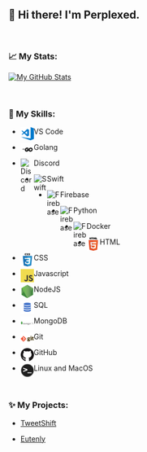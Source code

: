 ## 👋 Hi there! I'm Perplexed.
<!-- <br>

### 📝 Latest Posts: -->
<!-- BLOG-POST-LIST:START -->
<!-- BLOG-POST-LIST:END -->

<br>

### 📈 My Stats:

[![My GitHub Stats](https://github-readme-stats.vercel.app/api?username=maiacodes&hide=stars&count_private=true&show_icons=true)](https://github-readme-stats.vercel.app/api?username=maiacodes&hide=stars&count_private=true&show_icons=true)

<br>

### 📖 My Skills:

* <img align="left" alt="Visual Studio Code" width="26px" src="https://raw.githubusercontent.com/github/explore/80688e429a7d4ef2fca1e82350fe8e3517d3494d/topics/visual-studio-code/visual-studio-code.png" /> VS Code

* <img align="left" alt="Go" width="26px" src="https://raw.githubusercontent.com/github/explore/80688e429a7d4ef2fca1e82350fe8e3517d3494d/topics/go/go.png" /> Golang

* <img align="left" alt="Discord" width="26px" src="https://e7.pngegg.com/pngimages/982/507/png-clipart-discord-logo-discord-teamspeak-computer-icons-logo-game-buttorn-miscellaneous-video-game.png" /> Discord

* <img align="left" alt="Swift" width="26px" src="https://e7.pngegg.com/pngimages/262/885/png-clipart-swift-programming-language-apple-natural-ecological-food-logo-templates-angle-orange-thumbnail.png" /> Swift

* <img align="left" alt="Firebase" width="26px" src="https://e7.pngegg.com/pngimages/876/977/png-clipart-yellow-folder-firebase-cloud-messaging-computer-icons-google-cloud-messaging-angularjs-github-angle-triangle-thumbnail.png" /> Firebase

* <img align="left" alt="Firebase" width="26px" src="https://e7.pngegg.com/pngimages/266/560/png-clipart-python-computer-icons-programmer-javascript-programming-language-python-logo-angle-text-thumbnail.png" /> Python

* <img align="left" alt="Firebase" width="26px" src="https://e7.pngegg.com/pngimages/442/914/png-clipart-docker-logo-icons-logos-emojis-tech-companies-thumbnail.png" /> Docker

* <img align="left" alt="HTML5" width="26px" src="https://raw.githubusercontent.com/github/explore/80688e429a7d4ef2fca1e82350fe8e3517d3494d/topics/html/html.png" /> HTML

* <img align="left" alt="CSS3" width="26px" src="https://raw.githubusercontent.com/github/explore/80688e429a7d4ef2fca1e82350fe8e3517d3494d/topics/css/css.png" /> CSS

* <img align="left" alt="JavaScript" width="26px" src="https://raw.githubusercontent.com/github/explore/80688e429a7d4ef2fca1e82350fe8e3517d3494d/topics/javascript/javascript.png" /> Javascript

* <img align="left" alt="Node.js" width="26px" src="https://raw.githubusercontent.com/github/explore/80688e429a7d4ef2fca1e82350fe8e3517d3494d/topics/nodejs/nodejs.png" /> NodeJS

* <img align="left" alt="SQL" width="26px" src="https://raw.githubusercontent.com/github/explore/80688e429a7d4ef2fca1e82350fe8e3517d3494d/topics/sql/sql.png" /> SQL

* <img align="left" alt="MongoDB" width="26px" src="https://raw.githubusercontent.com/github/explore/80688e429a7d4ef2fca1e82350fe8e3517d3494d/topics/mongodb/mongodb.png" /> MongoDB

* <img align="left" alt="Git" width="26px" src="https://raw.githubusercontent.com/github/explore/80688e429a7d4ef2fca1e82350fe8e3517d3494d/topics/git/git.png" /> Git

* <img align="left" alt="GitHub" width="26px" src="https://raw.githubusercontent.com/github/explore/78df643247d429f6cc873026c0622819ad797942/topics/github/github.png" /> GitHub

* <img align="left" alt="" width="26px" src="https://raw.githubusercontent.com/github/explore/80688e429a7d4ef2fca1e82350fe8e3517d3494d/topics/terminal/terminal.png" /> Linux and MacOS

<br />

### ✨ My Projects:

* <img align="left" alt="" width="26px" src="https://res.cloudinary.com/dat3rkiml/image/upload/v1594812227/logo.png" /> [TweetShift](https://tweetshift.com)

* <img align="left" alt="" width="26px" src="https://avatars3.githubusercontent.com/u/69061415?s=200&v=4" /> [Eutenly](https://github.com/eutenly)
